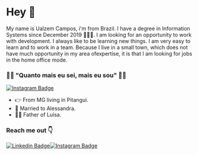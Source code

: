 # Hey 👋

My name is Ualzem Campos, i'm from Brazil. I have a degree  in Information Systems since December 2019 👨🏻‍🎓. I am looking for an opportunity to work with development. I always like to be learning new things. I am very easy to learn and to work in a team. Because I live in a small town, which does not have much opportunity in my area of ​​expertise, it is that I am looking for jobs in the home office mode.


### 👨‍💻 "Quanto mais eu sei, mais eu sou" 👨‍💻
[![Instagram Badge](https://img.shields.io/badge/-Instagram-violet?style=flat-square&logo=Instagram&logoColor=white&link=https://www.instagram.com/papodedev/)](https://www.instagram.com/papodedev/)
- 👉 From MG living in Pitangui.
- 👫 Married to Alessandra.
- 🧍‍♀️ Father of Luísa.


### Reach me out 👇
[![Linkedin Badge](https://img.shields.io/badge/-Ualzem%20Campos-0074b4?style=flat-square&logo=Linkedin&logoColor=white&link=https://www.linkedin.com/in/diego-schell-fernandes/)](https://www.linkedin.com/in/ualzem-campos/)[![Instagram Badge](https://img.shields.io/badge/-Instagram-violet?style=flat-square&logo=Instagram&logoColor=white&link=https://https://www.instagram.com/ualzem/)](https://www.instagram.com/ualzem/)

